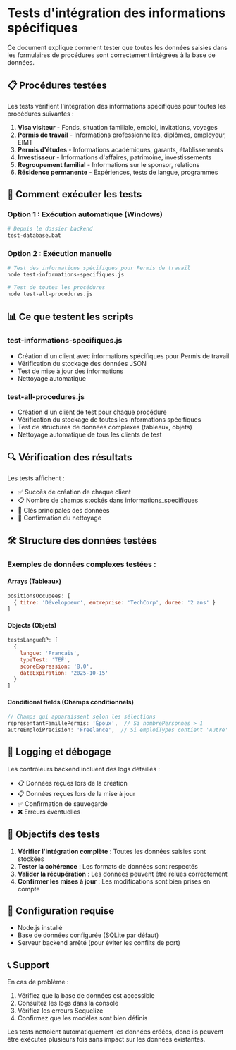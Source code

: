 # Tests d'intégration des informations spécifiques

Ce document explique comment tester que toutes les données saisies dans les formulaires de procédures sont correctement intégrées à la base de données.

## 📋 Procédures testées

Les tests vérifient l'intégration des informations spécifiques pour toutes les procédures suivantes :

1. **Visa visiteur** - Fonds, situation familiale, emploi, invitations, voyages
2. **Permis de travail** - Informations professionnelles, diplômes, employeur, EIMT
3. **Permis d'études** - Informations académiques, garants, établissements
4. **Investisseur** - Informations d'affaires, patrimoine, investissements
5. **Regroupement familial** - Informations sur le sponsor, relations
6. **Résidence permanente** - Expériences, tests de langue, programmes

## 🚀 Comment exécuter les tests

### Option 1 : Exécution automatique (Windows)
```bash
# Depuis le dossier backend
test-database.bat
```

### Option 2 : Exécution manuelle
```bash
# Test des informations spécifiques pour Permis de travail
node test-informations-specifiques.js

# Test de toutes les procédures
node test-all-procedures.js
```

## 📊 Ce que testent les scripts

### test-informations-specifiques.js
- Création d'un client avec informations spécifiques pour Permis de travail
- Vérification du stockage des données JSON
- Test de mise à jour des informations
- Nettoyage automatique

### test-all-procedures.js
- Création d'un client de test pour chaque procédure
- Vérification du stockage de toutes les informations spécifiques
- Test de structures de données complexes (tableaux, objets)
- Nettoyage automatique de tous les clients de test

## 🔍 Vérification des résultats

Les tests affichent :
- ✅ Succès de création de chaque client
- 📋 Nombre de champs stockés dans informations_specifiques
- 🔑 Clés principales des données
- 🧹 Confirmation du nettoyage

## 🛠️ Structure des données testées

### Exemples de données complexes testées :

#### Arrays (Tableaux)
```javascript
positionsOccupees: [
  { titre: 'Développeur', entreprise: 'TechCorp', duree: '2 ans' }
]
```

#### Objects (Objets)
```javascript
testsLangueRP: [
  {
    langue: 'Français',
    typeTest: 'TEF',
    scoreExpression: '8.0',
    dateExpiration: '2025-10-15'
  }
]
```

#### Conditional fields (Champs conditionnels)
```javascript
// Champs qui apparaissent selon les sélections
representantFamillePermis: 'Époux',  // Si nombrePersonnes > 1
autreEmploiPrecision: 'Freelance',  // Si emploiTypes contient 'Autre'
```

## 📝 Logging et débogage

Les contrôleurs backend incluent des logs détaillés :
- 📋 Données reçues lors de la création
- 📋 Données reçues lors de la mise à jour
- ✅ Confirmation de sauvegarde
- ❌ Erreurs éventuelles

## 🎯 Objectifs des tests

1. **Vérifier l'intégration complète** : Toutes les données saisies sont stockées
2. **Tester la cohérence** : Les formats de données sont respectés
3. **Valider la récupération** : Les données peuvent être relues correctement
4. **Confirmer les mises à jour** : Les modifications sont bien prises en compte

## 🔧 Configuration requise

- Node.js installé
- Base de données configurée (SQLite par défaut)
- Serveur backend arrêté (pour éviter les conflits de port)

## 📞 Support

En cas de problème :
1. Vérifiez que la base de données est accessible
2. Consultez les logs dans la console
3. Vérifiez les erreurs Sequelize
4. Confirmez que les modèles sont bien définis

Les tests nettoient automatiquement les données créées, donc ils peuvent être exécutés plusieurs fois sans impact sur les données existantes. 